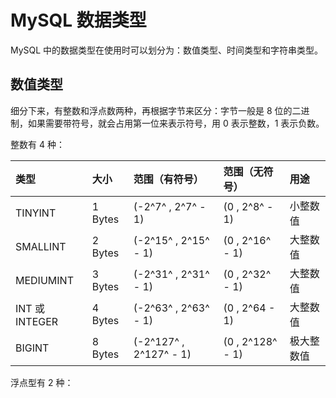 # MySQL 数据类型

MySQL 中的数据类型在使用时可以划分为：数值类型、时间类型和字符串类型。

## 数值类型

细分下来，有整数和浮点数两种，再根据字节来区分：字节一般是 8 位的二进制，如果需要带符号，就会占用第一位来表示符号，用 0 表示整数，1 表示负数。

整数有 4 种：

| 类型            | 大小    | 范围（有符号）           | 范围（无符号）     | 用途    |
|:---------------|:--------|:----------------------|:----------------|:-------|
| TINYINT        | 1 Bytes | (-2^7^ , 2^7^ - 1)    | (0 , 2^8^ - 1)  | 小整数值 |
| SMALLINT       | 2 Bytes | (-2^15^ , 2^15^ - 1)  | (0 , 2^16^ - 1) | 大整数值 |
| MEDIUMINT      | 3 Bytes | (-2^31^ , 2^31^ - 1)  | (0 , 2^32^ - 1) | 大整数值 |
| INT 或 INTEGER | 4 Bytes | (-2^63^ , 2^63^ - 1)   | (0 , 2^64 - 1) | 大整数值 |
| BIGINT         | 8 Bytes | (-2^127^ , 2^127^ - 1)| (0 , 2^128^ - 1)| 极大整数值|

浮点型有 2 种：
